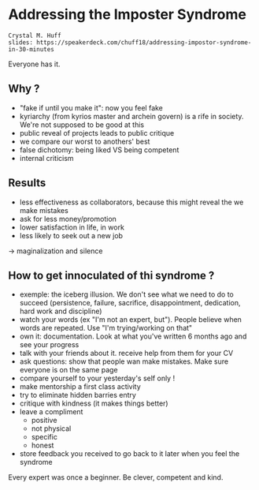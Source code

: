 # Addressing the Imposter Syndrome

    Crystal M. Huff
    slides: https://speakerdeck.com/chuff18/addressing-impostor-syndrome-in-30-minutes

Everyone has it.

## Why ?

- "fake if until you make it": now you feel fake
- kyriarchy (from kyrios master and archein govern) is a rife in society. We're not supposed to be good at this
- public reveal of projects leads to public critique
- we compare our worst to anothers' best
- false dichotomy: being liked VS being competent
- internal criticism

## Results

- less effectiveness as collaborators, because this might reveal the we make mistakes
- ask for less money/promotion
- lower satisfaction in life, in work
- less likely to seek out a new job

-> maginalization and silence

## How to get innoculated of thi syndrome ?

- exemple: the iceberg illusion. We don't see what we need to do to succeed (persistence, failure, sacrifice, disappointment, dedication, hard work and discipline)
- watch your words (ex "I'm not an expert, but"). People believe when words are repeated. Use "I'm trying/working on that"
- own it: documentation. Look at what you've written 6 months ago and see your progress
- talk with your friends about it. receive help from them for your CV
- ask questions: show that people wan make mistakes. Make sure everyone is on the same page
- compare yourself to your yesterday's self only !
- make mentorship a first class activity
- try to eliminate hidden barries entry
- critique with kindness (it makes things better)
- leave a compliment
    + positive
    + not physical
    + specific
    + honest
- store feedback you received to go back to it later when you feel the syndrome

Every expert was once a beginner.
Be clever, competent and kind.